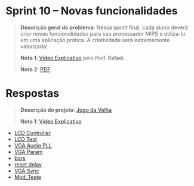# Sprint 10 – Novas funcionalidades

> **Descrição geral do problema**: Nessa sprint final, cada aluno deverá criar novas funcionalidades para seu
processador MIPS e utiliza-lo em uma aplicação prática. A criatividade será extremamente valorizada!
> 
> **Nota 1**: [Vídeo Explicativo](https://www.youtube.com/watch?v=Jk1Bh8ReVIM) pelo Prof. Rafael.
> 
> **Nota 2**: [PDF](https://github.com/NibiruFT/CPU-MIPS/blob/main/Sprint%2010/images/Sprint10%20-%20Novas%20funcionalidades%20-%20CPU%20MIPS.pdf)

# Respostas

> **Descrição do projeto**: [Jogo da Velha](https://github.com/NibiruFT/CPU-MIPS/blob/main/Sprint%2010/images/Sprint%2010%20(1).pdf)
>
> **Nota 1**: [Vídeo Explicativo](https://drive.google.com/file/d/1Vd1tH8Jyzs-5ZHSOEnIuy79pXlHDQCXy/view)

- [LCD Controller](https://github.com/NibiruFT/CPU-MIPS/blob/main/Sprint%2010/respostas/LCD_Controller.v)
- [LCD Test](https://github.com/NibiruFT/CPU-MIPS/blob/main/Sprint%2010/respostas/LCD_TEST.v)
- [VGA Audio PLL](https://github.com/NibiruFT/CPU-MIPS/blob/main/Sprint%2010/respostas/VGA_Audio_PLL.v)
- [VGA Param](https://github.com/NibiruFT/CPU-MIPS/blob/main/Sprint%2010/respostas/VGA_Param.h)
- [bars](https://github.com/NibiruFT/CPU-MIPS/blob/main/Sprint%2010/respostas/bars.v)
- [reset delay](https://github.com/NibiruFT/CPU-MIPS/blob/main/Sprint%2010/respostas/reset_delay.v)
- [VGA Sync](https://github.com/NibiruFT/CPU-MIPS/blob/main/Sprint%2010/respostas/vga_sync.v)
- [Mod_Teste](https://github.com/NibiruFT/CPU-MIPS/blob/main/Sprint%2010/respostas/Mod_Teste.v)
